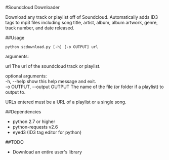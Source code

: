 #Soundcloud Downloader

Download any track or playlist off of Soundcloud. Automatically adds ID3 tags to mp3 files including song title, artist, album, album artwork, genre, track number, and date released.  

##Usage

```shell
python scdownload.py [-h] [-o OUTPUT] url
```

arguments:  
  
url    The url of the soundcloud track or playlist.  
  
optional arguments:  
	-h, --help                  show this help message and exit.  
  	-o OUTPUT, --output OUTPUT  The name of the file (or folder if a playlist) to output to.  
  
  
URLs entered must be a URL of a playlist or a single song.  
  

##Dependencies

* python 2.7 or higher
* python-requests v2.6  
* eyed3 (ID3 tag editor for python)


##TODO

* Download an entire user's library  
